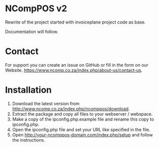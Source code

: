 # NCompPOS v2

Rewrite of the project started with invoiceplane project code as base.

Documentation will follow.

# Contact
For support you can create an issue on GitHub or fill in the form on our Website.
https://www.ncomp.co.za/index.php/about-us/contact-us.

# Installation
1. Download the latest version from http://www.ncomp.co.za/index.php/ncomppos/download.
2. Extract the package and copy all files to your webserver / webspace.
3. Make a copy of the ipconfig.php.example file and rename this copy to ipconfig.php.
4. Open the ipconfig.php file and set your URL like specified in the file.
5. Open http://your-ncomppos-domain.com/index.php/setup and follow the instructions.
